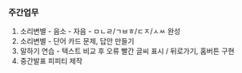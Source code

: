 ### 주간업무
1. 소리변별 - 음소 - 자음 - ㅁㄴㄹ/ㄱㅂㅎ/ㄷㅈ/ㅅㅆ 완성
2. 소리변별 - 단어 카드 문제, 답안 만들기
3. 말하기 연습 - 텍스트 비교 후 오류 빨간 글씨 표시 / 뒤로가기, 홈버튼 구현
4. 중간발표 피피티 제작
